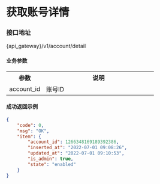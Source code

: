 # 获取账号详情

### 接口地址

{api_gateway}/v1/account/detail

#### 业务参数
<table width="100%">
    <tr>
      <th width="25%">参数</th>
      <th>说明</th>
    </tr>
    <tr>
      <td>account_id</td>
      <td>账号ID</td>
    </tr>
</table>

#### 成功返回示例

```json
{
    "code": 0,
    "msg": "OK",
    "item": {
        "account_id": 1266348169189392386,
        "inserted_at": "2022-07-01 09:08:26",
        "updated_at": "2022-07-01 09:10:53",
        "is_admin": true,
        "state": "enabled"
    }
}
```

